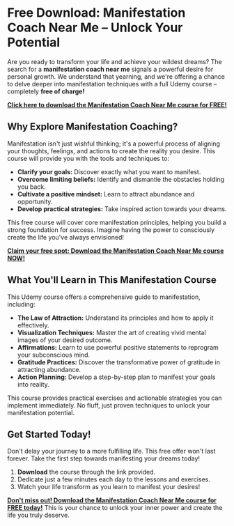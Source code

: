 # Free Download: Manifestation Coach Near Me – Unlock Your Potential

Are you ready to transform your life and achieve your wildest dreams? The search for a **manifestation coach near me** signals a powerful desire for personal growth. We understand that yearning, and we're offering a chance to delve deeper into manifestation techniques with a full Udemy course – completely **free of charge!**

[**Click here to download the Manifestation Coach Near Me course for FREE!**](https://udemywork.com/manifestation-coach-near-me)

## Why Explore Manifestation Coaching?

Manifestation isn't just wishful thinking; it's a powerful process of aligning your thoughts, feelings, and actions to create the reality you desire. This course will provide you with the tools and techniques to:

*   **Clarify your goals:** Discover exactly what you want to manifest.
*   **Overcome limiting beliefs:** Identify and dismantle the obstacles holding you back.
*   **Cultivate a positive mindset:** Learn to attract abundance and opportunity.
*   **Develop practical strategies:** Take inspired action towards your dreams.

This free course will cover core manifestation principles, helping you build a strong foundation for success. Imagine having the power to consciously create the life you've always envisioned!

[**Claim your free spot: Download the Manifestation Coach Near Me course NOW!**](https://udemywork.com/manifestation-coach-near-me)

## What You'll Learn in This Manifestation Course

This Udemy course offers a comprehensive guide to manifestation, including:

*   **The Law of Attraction:** Understand its principles and how to apply it effectively.
*   **Visualization Techniques:** Master the art of creating vivid mental images of your desired outcome.
*   **Affirmations:** Learn to use powerful positive statements to reprogram your subconscious mind.
*   **Gratitude Practices:** Discover the transformative power of gratitude in attracting abundance.
*   **Action Planning:** Develop a step-by-step plan to manifest your goals into reality.

This course provides practical exercises and actionable strategies you can implement immediately. No fluff, just proven techniques to unlock your manifestation potential.

## Get Started Today!

Don't delay your journey to a more fulfilling life. This free offer won't last forever. Take the first step towards manifesting your dreams today!

1.  **Download** the course through the link provided.
2.  Dedicate just a few minutes each day to the lessons and exercises.
3.  Watch your life transform as you learn to manifest your desires!

**[Don't miss out! Download the Manifestation Coach Near Me course for FREE today!](https://udemywork.com/manifestation-coach-near-me)** This is your chance to unlock your inner power and create the life you truly deserve.

